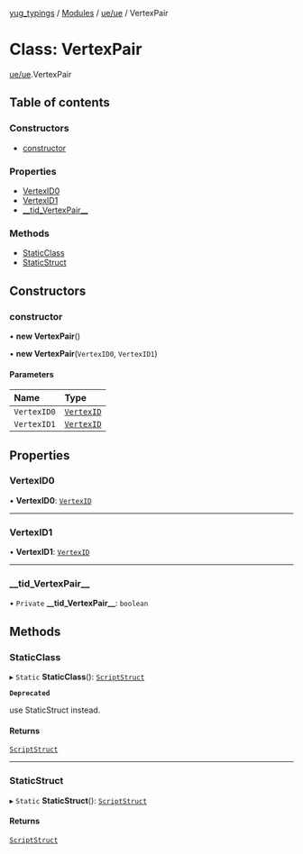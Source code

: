 [yug_typings](../README.md) / [Modules](../modules.md) / [ue/ue](../modules/ue_ue.md) / VertexPair

# Class: VertexPair

[ue/ue](../modules/ue_ue.md).VertexPair

## Table of contents

### Constructors

- [constructor](ue_ue.VertexPair.md#constructor)

### Properties

- [VertexID0](ue_ue.VertexPair.md#vertexid0)
- [VertexID1](ue_ue.VertexPair.md#vertexid1)
- [\_\_tid\_VertexPair\_\_](ue_ue.VertexPair.md#__tid_vertexpair__)

### Methods

- [StaticClass](ue_ue.VertexPair.md#staticclass)
- [StaticStruct](ue_ue.VertexPair.md#staticstruct)

## Constructors

### constructor

• **new VertexPair**()

• **new VertexPair**(`VertexID0`, `VertexID1`)

#### Parameters

| Name | Type |
| :------ | :------ |
| `VertexID0` | [`VertexID`](ue_ue.VertexID.md) |
| `VertexID1` | [`VertexID`](ue_ue.VertexID.md) |

## Properties

### VertexID0

• **VertexID0**: [`VertexID`](ue_ue.VertexID.md)

___

### VertexID1

• **VertexID1**: [`VertexID`](ue_ue.VertexID.md)

___

### \_\_tid\_VertexPair\_\_

• `Private` **\_\_tid\_VertexPair\_\_**: `boolean`

## Methods

### StaticClass

▸ `Static` **StaticClass**(): [`ScriptStruct`](ue_ue.ScriptStruct.md)

**`Deprecated`**

use StaticStruct instead.

#### Returns

[`ScriptStruct`](ue_ue.ScriptStruct.md)

___

### StaticStruct

▸ `Static` **StaticStruct**(): [`ScriptStruct`](ue_ue.ScriptStruct.md)

#### Returns

[`ScriptStruct`](ue_ue.ScriptStruct.md)
